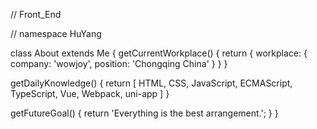 <!--
**HuYang990407/HuYang990407** is a ✨ _special_ ✨ repository because its `README.md` (this file) appears on your GitHub profile.

Here are some ideas to get you started:

- 🔭 I’m currently working on ...
- 🌱 I’m currently learning ...
- 👯 I’m looking to collaborate on ...
- 🤔 I’m looking for help with ...
- 💬 Ask me about ...
- 📫 How to reach me: ...
- 😄 Pronouns: ...
- ⚡ Fun fact: ...
-->
// Front_End

// namespace HuYang

class About extends Me
{
  getCurrentWorkplace() 
  {
    return {
      workplace: {
        company: 'wowjoy',
        position: 'Chongqing China'
      }
    }
  }

  getDailyKnowledge()
  {
    return [
      HTML,
      CSS,
      JavaScript,
      ECMAScript,
      TypeScript,
      Vue,
      Webpack,
      uni-app
    ]
  }

  getFutureGoal()
  {
    return 'Everything is the best arrangement.';
  } 
}

